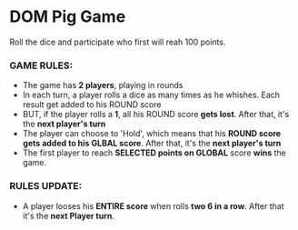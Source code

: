 # DOM Pig Game
 Roll the dice and participate who first will reah 100 points.

### GAME RULES:

- The game has **2 players**, playing in rounds
- In each turn, a player rolls a dice as many times as he whishes. Each result get added to his ROUND score
- BUT, if the player rolls a **1**, all his ROUND score **gets lost**. After that, it's the **next player's turn**
- The player can choose to 'Hold', which means that his **ROUND score gets added to his GLBAL score**. After that, it's the **next player's turn**
- The first player to reach **SELECTED points on GLOBAL** score **wins** the game.

### RULES UPDATE:

- A player looses his **ENTIRE score** when rolls **two 6 in a row**. After that it's the **next Player turn**.
